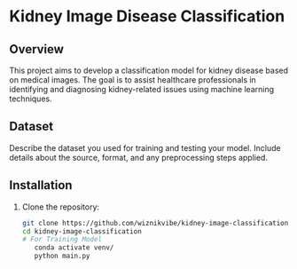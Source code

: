 # Kidney Image Disease Classification

## Overview

This project aims to develop a classification model for kidney disease based on medical images. The goal is to assist healthcare professionals in identifying and diagnosing kidney-related issues using machine learning techniques.



## Dataset

Describe the dataset you used for training and testing your model. Include details about the source, format, and any preprocessing steps applied.

## Installation

1. Clone the repository:

   ```bash
   git clone https://github.com/wiznikvibe/kidney-image-classification.git
   cd kidney-image-classification
   # For Training Model
      conda activate venv/
      python main.py
